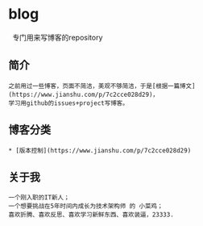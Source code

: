 # blog
    专门用来写博客的repository
##   简介
    之前用过一些博客，页面不简洁，美观不够简洁，于是[根据一篇博文](https://www.jianshu.com/p/7c2cce028d29)，
    学习用github的issues+project写博客。  
    
##   博客分类
    * [版本控制](https://www.jianshu.com/p/7c2cce028d29)  
    
##   关于我
    一个刚入职的IT新人；
    一个想要挑战在5年时间内成长为技术架构师 的 小菜鸡；
    喜欢折腾、喜欢反思、喜欢学习新鲜东西、喜欢装逼，23333.
